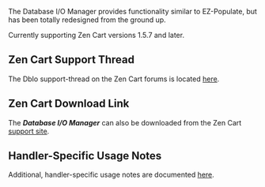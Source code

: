 The Database I/O Manager provides functionality similar to EZ-Populate, but has been totally redesigned from the ground up.

Currently supporting Zen Cart versions 1.5.7 and later.

## Zen Cart Support Thread

The DbIo support-thread on the Zen Cart forums is located [here](https://www.zen-cart.com/showthread.php?220569-Database-I-O-Manager-(DbIo)-Plugin-Support-Thread).

## Zen Cart Download Link

The _**Database I/O Manager**_ can also be downloaded from the Zen Cart [support site](https://www.zen-cart.com/downloads.php?do=file&id=2091).

## Handler-Specific Usage Notes

Additional, handler-specific usage notes are documented [here](https://github.com/lat9/dbio/wiki).
